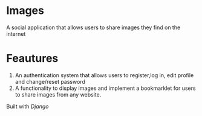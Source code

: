 # Images
A social application that allows users to share images they find on the internet

# Feautures
1. An authentication system that allows users to register,log in, edit profile and change/reset password
2. A functionality to display images and implement a bookmarklet for users to share images from any website.

Built with
*Django*
